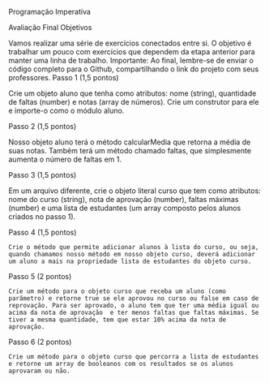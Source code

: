 Programação Imperativa

Avaliação Final 
Objetivos

Vamos realizar uma série de exercícios conectados entre si. O objetivo é trabalhar um pouco com exercícios que dependem da etapa anterior para manter uma linha de trabalho.
Importante: Ao final, lembre-se de enviar o código completo para o Github, compartilhando o link do projeto com seus professores.
 Passo 1 (1,5 pontos)

Crie um objeto aluno que tenha como atributos: nome (string), quantidade de faltas (number) e notas (array de números). Crie um construtor para ele e importe-o como o módulo aluno.

 Passo 2 (1,5 pontos)

Nosso objeto aluno terá o método calcularMedia que retorna a média de suas notas. Também terá um método chamado faltas, que simplesmente aumenta o número de faltas em 1.

 Passo 3 (1,5 pontos)

Em um arquivo diferente, crie o objeto literal curso que tem como atributos: nome do curso (string), nota de aprovação (number), faltas máximas (number) e uma lista de estudantes (um array composto pelos alunos criados no passo 1).


 Passo 4 (1,5 pontos)

	Crie o método que permite adicionar alunos à lista do curso, ou seja, quando chamamos nosso método em nosso objeto curso, deverá adicionar um aluno a mais na propriedade lista de estudantes do objeto curso.
 Passo 5 (2 pontos)

	Crie um método para o objeto curso que receba um aluno (como parâmetro) e retorne true se ele aprovou no curso ou false em caso de reprovação. Para ser aprovado, o aluno tem que ter uma média igual ou acima da nota de aprovação  e ter menos faltas que faltas máximas. Se tiver a mesma quantidade, tem que estar 10% acima da nota de aprovação.
 Passo 6 (2 pontos)

	Crie um método para o objeto curso que percorra a lista de estudantes e retorne um array de booleanos com os resultados se os alunos aprovaram ou não.

